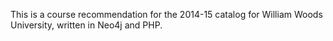 This is a course recommendation for the 2014-15 catalog for William Woods University, written in Neo4j and PHP.
